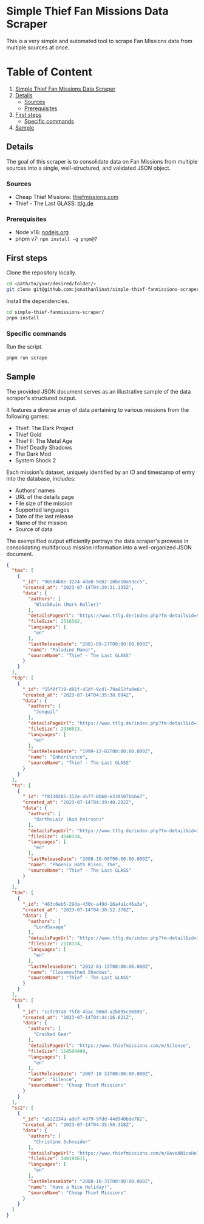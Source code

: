 # Simple Thief Fan Missions Data Scraper

This is a very simple and automated tool to scrape Fan Missions data from multiple sources at once.

# Table of Content

1. [Simple Thief Fan Missions Data Scraper](#simple-thief-fan-missions-data-scraper)
1. [Details](#details)
    - [Sources](#sources)
    - [Prerequisites](#prerequisites)
1. [First steps](#first-steps)
    - [Specific commands](#specific-commands)
1. [Sample](#sample)

## Details

The goal of this scraper is to consolidate data on Fan Missions from multiple sources into a single, well-structured, and validated JSON object.

### Sources

- Cheap Thief Missions: [thiefmissions.com](https://www.thiefmissions.com)
- Thief - The Last GLASS: [ttlg.de](https://www.ttlg.de)

### Prerequisites

- Node v18: [nodejs.org](https://nodejs.org/en/download/)
- pnpm v7: `npm install -g pnpm@7`

## First steps

Clone the repository locally.

```bash
cd <path/to/your/desired/folder/>
git clone git@github.com:jonathanlinat/simple-thief-fanmissions-scraper.git
```

Install the dependencies.

```bash
cd simple-thief-fanmissions-scraper/
pnpm install
```

### Specific commands

Run the script.

```bash
pnpm run scrape
```

## Sample

The provided JSON document serves as an illustrative sample of the data scraper's structured output. 

It features a diverse array of data pertaining to various missions from the following games: 

- Thief: The Dark Project
- Thief Gold
- Thief II: The Metal Age
- Thief Deadly Shadows
- The Dark Mod
- System Shock 2

Each mission's dataset, uniquely identified by an ID and timestamp of entry into the database, includes:

- Authors' names
- URL of the details page
- File size of the mission
- Supported languages
- Date of the last release
- Name of the mission
- Source of data

The exemplified output efficiently portrays the data scraper's prowess in consolidating multifarious mission information into a well-organized JSON document.

```json
{
  "tma": [
    {
      "_id": "96504b8e-3224-4da0-9e82-10be10a53cc5",
      "created_at": "2023-07-14T04:39:31.135Z",
      "data": {
        "authors": [
          "BlackRuin (Mark Roller)"
        ],
        "detailsPageUrl": "https://www.ttlg.de/index.php?fm-detail&id=929",
        "fileSize": 2516582,
        "languages": [
          "en"
        ],
        "lastReleaseDate": "2001-09-27T00:00:00.000Z",
        "name": "Paladine Manor",
        "sourceName": "Thief - The Last GLASS"
      }
    }
  ],
  "tdp": [
    {
      "_id": "55f0f739-d81f-45df-9cd1-79a853fa0e6c",
      "created_at": "2023-07-14T04:35:38.094Z",
      "data": {
        "authors": [
          "Jonquil"
        ],
        "detailsPageUrl": "https://www.ttlg.de/index.php?fm-detail&id=1054",
        "fileSize": 2936013,
        "languages": [
          "en"
        ],
        "lastReleaseDate": "1999-12-02T00:00:00.000Z",
        "name": "Inheritance",
        "sourceName": "Thief - The Last GLASS"
      }
    }
  ],
  "tg": [
    {
      "_id": "f8130285-312e-4b77-8bb8-e239507bbbe7",
      "created_at": "2023-07-14T04:39:40.202Z",
      "data": {
        "authors": [
          "darthsLair (Rod Peirson)"
        ],
        "detailsPageUrl": "https://www.ttlg.de/index.php?fm-detail&id=316",
        "fileSize": 4540334,
        "languages": [
          "en"
        ],
        "lastReleaseDate": "2008-10-06T00:00:00.000Z",
        "name": "Phoenix Hath Risen, The",
        "sourceName": "Thief - The Last GLASS"
      }
    }
  ],
  "tdm": [
    {
      "_id": "463c6eb5-29da-430c-a49d-16a4a1c46a3e",
      "created_at": "2023-07-14T04:30:52.378Z",
      "data": {
        "authors": [
          "LordSavage"
        ],
        "detailsPageUrl": "https://www.ttlg.de/index.php?fm-detail&id=107",
        "fileSize": 2118124,
        "languages": [
          "en"
        ],
        "lastReleaseDate": "2012-01-15T00:00:00.000Z",
        "name": "Closemouthed Shadows",
        "sourceName": "Thief - The Last GLASS"
      }
    }
  ],
  "tds": [
    {
      "_id": "ccfc97a0-75f8-4bac-966d-a2b095c96593",
      "created_at": "2023-07-14T04:44:16.021Z",
      "data": {
        "authors": [
          "Cracked Gear"
        ],
        "detailsPageUrl": "https://www.thiefmissions.com/m/Silence",
        "fileSize": 114504499,
        "languages": [
          "en"
        ],
        "lastReleaseDate": "2007-10-31T00:00:00.000Z",
        "name": "Silence",
        "sourceName": "Cheap Thief Missions"
      }
    }
  ],
  "ss2": [
    {
      "_id": "a522234a-adef-4d79-9fdd-44d940bde782",
      "created_at": "2023-07-14T04:35:58.318Z",
      "data": {
        "authors": [
          "Christine Schneider"
        ],
        "detailsPageUrl": "https://www.thiefmissions.com/m/HaveANiceHoliday",
        "fileSize": 140194611,
        "languages": [
          "en"
        ],
        "lastReleaseDate": "2008-10-31T00:00:00.000Z",
        "name": "Have a Nice Holiday!",
        "sourceName": "Cheap Thief Missions"
      }
    }
  ]
}
```